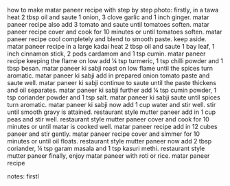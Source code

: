 how to make matar paneer recipe with step by step photo:
firstly, in a tawa heat 2 tbsp oil and saute 1 onion, 3 clove garlic and 1 inch ginger.
matar paneer recipe
also add 3 tomato and saute until tomatoes soften.
matar paneer recipe
cover and cook for 10 minutes or until tomatoes soften.
matar paneer recipe
cool completely and blend to smooth paste. keep aside.
matar paneer recipe
in a large kadai heat 2 tbsp oil and saute 1 bay leaf, 1 inch cinnamon stick, 2 pods cardamom and 1 tsp cumin.
matar paneer recipe
keeping the flame on low add ¼ tsp turmeric, 1 tsp chilli powder and 1 tbsp besan.
matar paneer ki sabji
roast on low flame until the spices turn aromatic.
matar paneer ki sabji
add in prepared onion tomato paste and saute well.
matar paneer ki sabji
continue to saute until the paste thickens and oil separates.
matar paneer ki sabji
further add ¼ tsp cumin powder, 1 tsp coriander powder and 1 tsp salt.
matar paneer ki sabji
saute until spices turn aromatic.
matar paneer ki sabji
now add 1 cup water and stir well. stir until smooth gravy is attained.
restaurant style mutter paneer
add in 1 cup peas and stir well.
restaurant style mutter paneer
cover and cook for 10 minutes or until matar is cooked well.
matar paneer recipe
add in 12 cubes paneer and stir gently.
matar paneer recipe
cover and simmer for 10 minutes or until oil floats.
restaurant style mutter paneer
now add 2 tbsp coriander, ¼ tsp garam masala and 1 tsp kasuri methi.
restaurant style mutter paneer
finally, enjoy matar paneer with roti or rice.
matar paneer recipe

notes:
firstl